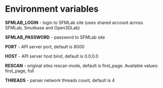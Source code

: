# Environment variables

**SFMLAB_LOGIN** - login to SFMLab site (uses shared account across SFMLab, Smutbase and Open3DLab)

**SFMLAB_PASSWORD** - password to SFMLab site

**PORT** - API server port, default is 8000

**HOST** - API server host bind, default is 0.0.0.0

**RESCAN** - original sites rescan mode, default is first_page. Available values: first_page, full

**THREADS** - parser network threads count, default is 4